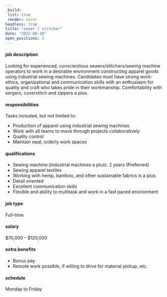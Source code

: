 ```yaml
---
_build:
 list: true
 render: never
headless: true
title: "sewer / stitcher"
date: "2022-06-10"
open_positions: 2
---
```


#### job description
Looking for experienced, conscientious sewers/stitchers/sewing machine operators to work in a desirable environment constructing apparel goods using industrial sewing machines. Candidates must have strong work-ethics, organizational and communication skills with an enthusiasm for quality and craft who takes pride in their workmanship. Comfortability with sergers, coverstitch and zippers a plus.

#### responsibilities
Tasks included, but not limited to:
- Production of apparel using industrial sewing machines
- Work with all teams to move through projects collaboratively
- Quality control
- Maintain neat, orderly work spaces

#### qualifications
- Sewing machine (industrial machines a plus): 2 years (Preferred)
- Sewing apparel textiles
- Working with hemp, bamboo, and other sustainable fabrics is a plus
- Detail oriented
- Excellent communication skills
- Flexible and ability to multitask and work in a fast paced environment

#### job type
Full-time

#### salary
$70,000 - $120,000

#### extra benefits
- Bonus pay
- Remote work possible, if willing to drive for material pickup, etc.

#### schedule
Monday to Friday